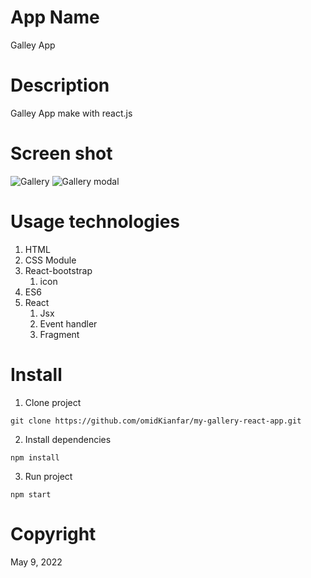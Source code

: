 # App Name
Galley App
# Description
Galley App make with react.js
# Screen shot
![Gallery](https://user-images.githubusercontent.com/97664457/174980516-1f7c569d-27dd-4404-a337-8dd0995cabd5.jpg)
![Gallery modal](https://user-images.githubusercontent.com/97664457/174980562-f6ccb086-238e-4e20-98a2-0dd6ca1d0b60.jpg)

 # Usage technologies
  1. HTML
  2. CSS Module
  4. React-bootstrap 
     1. icon
  6. ES6
  7. React
      1. Jsx
      2. Event handler
      3. Fragment 
# Install
  1. Clone project
  
    git clone https://github.com/omidKianfar/my-gallery-react-app.git
    
  2. Install dependencies

    npm install
      
  3. Run project

    npm start


 # Copyright
 May 9, 2022
